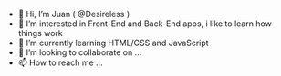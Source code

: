 - 👋 Hi, I’m Juan ( @Desireless )
- 👀 I’m interested in Front-End and Back-End apps, i like to learn how things work
- 🌱 I’m currently learning HTML/CSS and JavaScript
- 💞️ I’m looking to collaborate on ...
- 📫 How to reach me ...

<!---
Desireless/Desireless is a ✨ special ✨ repository because its `README.md` (this file) appears on your GitHub profile.
You can click the Preview link to take a look at your changes.
--->
